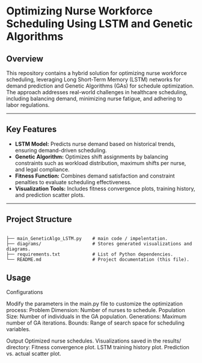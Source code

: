 # Optimizing Nurse Workforce Scheduling Using LSTM and Genetic Algorithms

## Overview
This repository contains a hybrid solution for optimizing nurse workforce scheduling, leveraging Long Short-Term Memory (LSTM) networks for demand prediction and Genetic Algorithms (GAs) for schedule optimization. The approach addresses real-world challenges in healthcare scheduling, including balancing demand, minimizing nurse fatigue, and adhering to labor regulations.

---

## Key Features
- **LSTM Model:** Predicts nurse demand based on historical trends, ensuring demand-driven scheduling.
- **Genetic Algorithm:** Optimizes shift assignments by balancing constraints such as workload distribution, maximum shifts per nurse, and legal compliance.
- **Fitness Function:** Combines demand satisfaction and constraint penalties to evaluate scheduling effectiveness.
- **Visualization Tools:** Includes fitness convergence plots, training history, and prediction scatter plots.

---

## Project Structure
```plaintext
     
├── main_GeneticAlgo_LSTM.py    # main code / impelentation.
├── diagrams/                   # Stores generated visualizations and diagrams.
├── requirements.txt            # List of Python dependencies.
└── README.md                   # Project documentation (this file).
```

## Usage
Configurations

Modify the parameters in the main.py file to customize the optimization process:
    Problem Dimension: Number of nurses to schedule.
    Population Size: Number of individuals in the GA population.
    Generations: Maximum number of GA iterations.
    Bounds: Range of search space for scheduling variables.

Output
    Optimized nurse schedules.
    Visualizations saved in the results/ directory:
        Fitness convergence plot.
        LSTM training history plot.
        Prediction vs. actual scatter plot.
